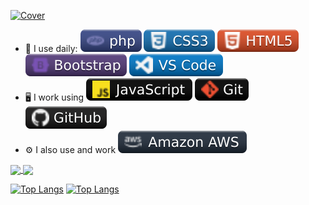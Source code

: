[![Cover](https://raw.githubusercontent.com/Arnaud-Lyard/Arnaud-Lyard/main/Animation.gif)](https://arnaud-info.fr)


- :rocket: I use daily: ![Cover](https://github.com/Arnaud-Lyard/Arnaud-Lyard/blob/main/img/php.svg) ![Cover](https://github.com/Arnaud-Lyard/Arnaud-Lyard/blob/main/img/css3.svg) ![cover](https://github.com/Arnaud-Lyard/Arnaud-Lyard/blob/main/img/html5.svg) ![Cover](https://github.com/Arnaud-Lyard/Arnaud-Lyard/blob/main/img/bootstrap.svg) ![cover](https://github.com/Arnaud-Lyard/Arnaud-Lyard/blob/main/img/vscode.svg)
- :desktop_computer: I work using ![cover](https://github.com/Arnaud-Lyard/Arnaud-Lyard/blob/main/img/javascript.svg) ![cover](https://github.com/Arnaud-Lyard/Arnaud-Lyard/blob/main/img/git.svg) ![cover](https://github.com/Arnaud-Lyard/Arnaud-Lyard/blob/main/img/github.svg)
- :gear: I also use and work ![Cover](https://github.com/Arnaud-Lyard/Arnaud-Lyard/blob/main/img/aws.svg)

<a href="https://github.com/Arnaud-Lyard/github-readme-stats">
  <img align="center" src="https://github-readme-stats.vercel.app/api/pin/?username=Arnaud-Lyard&repo=github-readme-stats" />
</a>
<a href="https://github.com/Arnaud-Lyard/convoychat">
  <img align="center" src="https://github-readme-stats.vercel.app/api/pin/?username=Arnaud-Lyard&repo=convoychat" />
</a>

[![Top Langs](https://github-readme-stats.vercel.app/api/top-langs/?username=Arnaud-Lyard)](https://github.com/anuraghazra/github-readme-stats)
[![Top Langs](https://github-readme-stats.vercel.app/api/top-langs/?username=Arnaud-Lyard&layout=compact)](https://github.com/anuraghazra/github-readme-stats)
